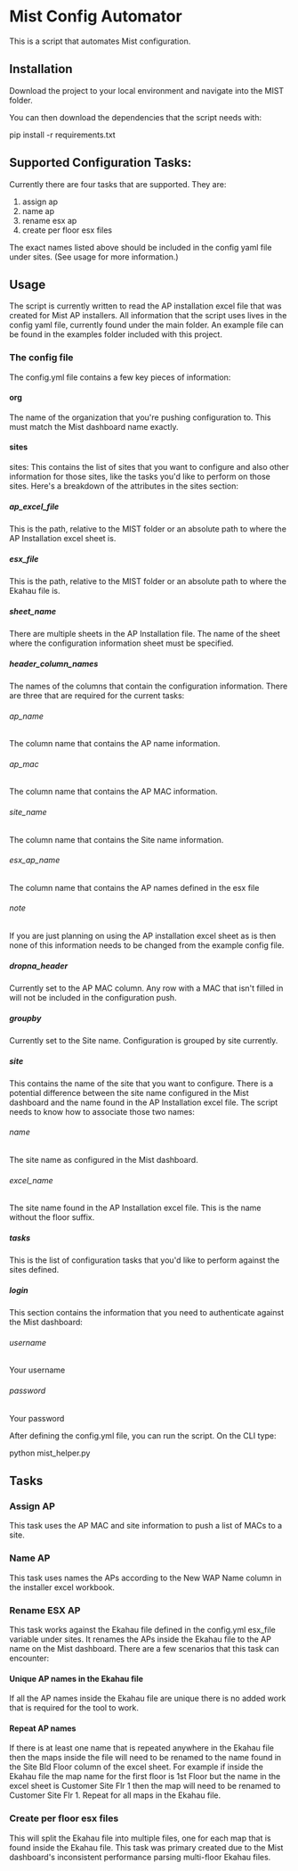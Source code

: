 # Mist Config Automator

This is a script that automates Mist configuration.

## Installation

Download the project to your local environment and navigate into the MIST folder.

You can then download the dependencies that the script needs with:

pip install -r requirements.txt

## Supported Configuration Tasks:

Currently there are four tasks that are supported. They are:

1. assign ap
2. name ap
3. rename esx ap
4. create per floor esx files

The exact names listed above should be included in the config yaml file under sites. (See usage for more information.)

## Usage

The script is currently written to read the AP installation excel file that was created for Mist AP installers. All information that the script uses lives in the config yaml file, currently found under the main folder. An example file can be found in the examples folder included with this project.

### The config file

The config.yml file contains a few key pieces of information:

#### org
The name of the organization that you're pushing configuration to. This must match the Mist dashboard name exactly.
#### sites
sites: This contains the list of sites that you want to configure and also other information for those sites, like the tasks you'd like to perform on those sites. Here's a breakdown of the attributes in the sites section:
##### ap_excel_file
This is the path, relative to the MIST folder or an absolute path to where the AP Installation excel sheet is.
##### esx_file
This is the path, relative to the MIST folder or an absolute path to where the Ekahau file is.
##### sheet_name
There are multiple sheets in the AP Installation file. The name of the sheet where the configuration information sheet must be specified.
##### header_column_names
The names of the columns that contain the configuration information. There are three that are required for the current tasks:
###### ap_name
The column name that contains the AP name information.
###### ap_mac
The column name that contains the AP MAC information.
###### site_name
The column name that contains the Site name information.
###### esx_ap_name
The column name that contains the AP names defined in the esx file 
###### note
If you are just planning on using the AP installation excel sheet as is then none of this information needs to be changed from the example config file.
##### dropna_header
Currently set to the AP MAC column. Any row with a MAC that isn't filled in will not be included in the configuration push.
##### groupby
Currently set to the Site name. Configuration is grouped by site currently.
##### site
This contains the name of the site that you want to configure. There is a potential difference between the site name configured in the Mist dashboard and the name found in the AP Installation excel file. The script needs to know how to associate those two names:
###### name 
The site name as configured in the Mist dashboard.
###### excel_name
The site name found in the AP Installation excel file. This is the name without the floor suffix.
##### tasks
This is the list of configuration tasks that you'd like to perform against the sites defined.
##### login
This section contains the information that you need to authenticate against the Mist dashboard:
###### username
Your username
###### password
Your password

After defining the config.yml file, you can run the script. On the CLI type:

python mist_helper.py

## Tasks
### Assign AP
This task uses the AP MAC and site information to push a list of MACs to a site.
### Name AP
This task uses names the APs according to the New WAP Name column in the installer excel workbook.
### Rename ESX AP
This task works against the Ekahau file defined in the config.yml esx_file variable under sites. It renames the APs inside the Ekahau file to the AP name on the Mist dashboard. There are a few scenarios that this task can encounter:
#### Unique AP names in the Ekahau file
If all the AP names inside the Ekahau file are unique there is no added work that is required for the tool to work.
#### Repeat AP names
If there is at least one name that is repeated anywhere in the Ekahau file then the maps inside the file will need to be renamed to the name found in the Site Bld Floor column of the excel sheet. For example if inside the Ekahau file the map name for the first floor is 1st Floor but the name in the excel sheet is Customer Site Flr 1 then the map will need to be renamed to Customer Site Flr 1. Repeat for all maps in the Ekahau file.
### Create per floor esx files
This will split the Ekahau file into multiple files, one for each map that is found inside the Ekahau file. This task was primary created due to the Mist dashboard's inconsistent performance parsing multi-floor Ekahau files.